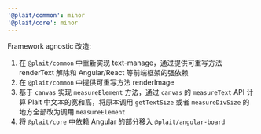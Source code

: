 ```yaml
---
'@plait/common': minor
'@plait/core': minor
---
```


Framework agnostic 改造:

1. 在 `@plait/common` 中重新实现 text-manage，通过提供可重写方法 renderText 解除和 Angular/React 等前端框架的强依赖
2. 在 `@plait/common` 中提供可重写方法 renderImage
3. 基于 `canvas` 实现 `measureElement` 方法，通过 `canvas` 的 `measureText` API 计算 Plait 中文本的宽和高，将原本调用 `getTextSize` 或者 `measureDivSize` 的地方全部改为调用 `measureElement`
4. 将 `@plait/core` 中依赖 Angular 的部分移入 `@plait/angular-board`
